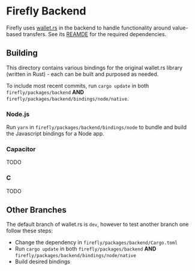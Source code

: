 # Firefly Backend

Firefly uses [wallet.rs](https://github.com/iotaledger/wallet.rs) in the backend to handle functionality around value-based transfers.
See its [REAMDE](https://github.com/iotaledger/wallet.rs#dependencies) for the required dependencies.

## Building

This directory contains various bindings for the original wallet.rs library (written in Rust) - each can be built and purposed as needed.

To include most recent commits, run `cargo update` in both `firefly/packages/backend` __AND__ `firefly/packages/backend/bindings/node/native`.

### Node.js

Run `yarn` in `firefly/packages/backend/bindings/node` to bundle and build the Javascript bindings for a Node app.

### Capacitor

TODO

### C

TODO

## Other Branches

The default branch of wallet.rs is `dev`, however to test another branch one follow these steps:

- Change the dependency in `firefly/packages/backend/Cargo.toml`
- Run `cargo update` in both `firefly/packages/backend` __AND__ `firefly/packages/backend/bindings/node/native`
- Build desired bindings 
